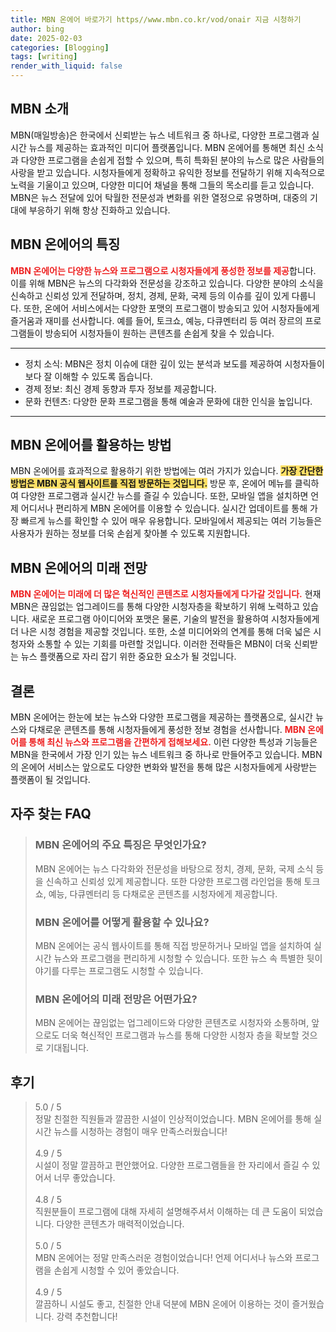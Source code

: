 ```yaml
---
title: MBN 온에어 바로가기 https//www.mbn.co.kr/vod/onair 지금 시청하기
author: bing
date: 2025-02-03
categories: [Blogging]
tags: [writing]
render_with_liquid: false
---
```



<h2 id='MBN_소개'>MBN 소개</h2>

<p>MBN(매일방송)은 한국에서 신뢰받는 뉴스 네트워크 중 하나로, 다양한 프로그램과 실시간 뉴스를 제공하는 효과적인 미디어 플랫폼입니다. MBN 온에어를 통해면 최신 소식과 다양한 프로그램을 손쉽게 접할 수 있으며, 특히 특화된 분야의 뉴스로 많은 사람들의 사랑을 받고 있습니다. 시청자들에게 정확하고 유익한 정보를 전달하기 위해 지속적으로 노력을 기울이고 있으며, 다양한 미디어 채널을 통해 그들의 목소리를 듣고 있습니다. MBN은 뉴스 전달에 있어 탁월한 전문성과 변화를 위한 열정으로 유명하며, 대중의 기대에 부응하기 위해 항상 진화하고 있습니다.</p>

<h2 id='MBN_온에어_특징'>MBN 온에어의 특징</h2>

<p><b><span style="color: #ee2323;">MBN 온에어는 다양한 뉴스와 프로그램으로 시청자들에게 풍성한 정보를 제공</span></b>합니다. 이를 위해 MBN은 뉴스의 다각화와 전문성을 강조하고 있습니다. 다양한 분야의 소식을 신속하고 신뢰성 있게 전달하며, 정치, 경제, 문화, 국제 등의 이슈를 깊이 있게 다룹니다. 또한, 온에어 서비스에서는 다양한 포맷의 프로그램이 방송되고 있어 시청자들에게 즐거움과 재미를 선사합니다. 예를 들어, 토크쇼, 예능, 다큐멘터리 등 여러 장르의 프로그램들이 방송되어 시청자들이 원하는 콘텐츠를 손쉽게 찾을 수 있습니다.</p>

<hr />

<ul>
    <li>정치 소식: MBN은 정치 이슈에 대한 깊이 있는 분석과 보도를 제공하여 시청자들이 보다 잘 이해할 수 있도록 돕습니다.</li>
    <li>경제 정보: 최신 경제 동향과 투자 정보를 제공합니다.</li>
    <li>문화 컨텐츠: 다양한 문화 프로그램을 통해 예술과 문화에 대한 인식을 높입니다.</li>
</ul>

<hr />

<h2 id='MBN_온에어_활용법'>MBN 온에어를 활용하는 방법</h2>

<p>MBN 온에어를 효과적으로 활용하기 위한 방법에는 여러 가지가 있습니다. <b><span style="background-color: #ffe066;">가장 간단한 방법은 MBN 공식 웹사이트를 직접 방문하는 것입니다.</span></b> 방문 후, 온에어 메뉴를 클릭하여 다양한 프로그램과 실시간 뉴스를 즐길 수 있습니다. 또한, 모바일 앱을 설치하면 언제 어디서나 편리하게 MBN 온에어를 이용할 수 있습니다. 실시간 업데이트를 통해 가장 빠르게 뉴스를 확인할 수 있어 매우 유용합니다. 모바일에서 제공되는 여러 기능들은 사용자가 원하는 정보를 더욱 손쉽게 찾아볼 수 있도록 지원합니다.</p>

<h2 id='MBN_온에어의_미래_전망'>MBN 온에어의 미래 전망</h2>

<p><b><span style="color: #ee2323;">MBN 온에어는 미래에 더 많은 혁신적인 콘텐츠로 시청자들에게 다가갈 것입니다.</span></b> 현재 MBN은 끊임없는 업그레이드를 통해 다양한 시청자층을 확보하기 위해 노력하고 있습니다. 새로운 프로그램 아이디어와 포맷은 물론, 기술의 발전을 활용하여 시청자들에게 더 나은 시청 경험을 제공할 것입니다. 또한, 소셜 미디어와의 연계를 통해 더욱 넓은 시청자와 소통할 수 있는 기회를 마련할 것입니다. 이러한 전략들은 MBN이 더욱 신뢰받는 뉴스 플랫폼으로 자리 잡기 위한 중요한 요소가 될 것입니다.</p>

<h2 id='MBN_결론'>결론</h2>

<p>MBN 온에어는 한눈에 보는 뉴스와 다양한 프로그램을 제공하는 플랫폼으로, 실시간 뉴스와 다채로운 콘텐츠를 통해 시청자들에게 풍성한 정보 경험을 선사합니다. <b><span style="color: #ee2323;">MBN 온에어를 통해 최신 뉴스와 프로그램을 간편하게 접해보세요.</span></b> 이런 다양한 특성과 기능들은 MBN을 한국에서 가장 인기 있는 뉴스 네트워크 중 하나로 만들어주고 있습니다. MBN의 온에어 서비스는 앞으로도 다양한 변화와 발전을 통해 많은 시청자들에게 사랑받는 플랫폼이 될 것입니다.</p>


<h2 id='자주_찾는_FAQ'>자주 찾는 FAQ</h2>
<div itemscope="" itemtype="https://schema.org/FAQPage"> 
<blockquote> 
<div itemscope="" itemprop="mainEntity" itemtype="https://schema.org/Question"> 
<h3 itemprop="name">MBN 온에어의 주요 특징은 무엇인가요?</h3> 
<div itemscope="" itemprop="acceptedAnswer" itemtype="https://schema.org/Answer"> 
<span itemprop="text"> 
<p>MBN 온에어는 뉴스 다각화와 전문성을 바탕으로 정치, 경제, 문화, 국제 소식 등을 신속하고 신뢰성 있게 제공합니다. 또한 다양한 프로그램 라인업을 통해 토크쇼, 예능, 다큐멘터리 등 다채로운 콘텐츠를 시청자에게 제공합니다.</p> 
</span> 
</div> 
</div> 

<div itemscope="" itemprop="mainEntity" itemtype="https://schema.org/Question"> 
<h3 itemprop="name">MBN 온에어를 어떻게 활용할 수 있나요?</h3> 
<div itemscope="" itemprop="acceptedAnswer" itemtype="https://schema.org/Answer"> 
<span itemprop="text"> 
<p>MBN 온에어는 공식 웹사이트를 통해 직접 방문하거나 모바일 앱을 설치하여 실시간 뉴스와 프로그램을 편리하게 시청할 수 있습니다. 또한 뉴스 속 특별한 뒷이야기를 다루는 프로그램도 시청할 수 있습니다.</p> 
</span> 
</div> 
</div> 

<div itemscope="" itemprop="mainEntity" itemtype="https://schema.org/Question"> 
<h3 itemprop="name">MBN 온에어의 미래 전망은 어떤가요?</h3> 
<div itemscope="" itemprop="acceptedAnswer" itemtype="https://schema.org/Answer"> 
<span itemprop="text"> 
<p>MBN 온에어는 끊임없는 업그레이드와 다양한 콘텐츠로 시청자와 소통하며, 앞으로도 더욱 혁신적인 프로그램과 뉴스를 통해 다양한 시청자 층을 확보할 것으로 기대됩니다.</p> 
</span> 
</div> 
</div> 

</blockquote> 
</div>
<h2 id='후기'>후기</h2>
<div itemscope itemtype="https://schema.org/Product">
  <blockquote>
  <div itemprop="review" itemscope itemtype="https://schema.org/Review">
      <div itemprop="reviewRating" itemscope itemtype="https://schema.org/Rating"> <span itemprop="ratingValue">5.0</span> / <span itemprop="bestRating">5</span> </div>
      <span itemprop="reviewBody">정말 친절한 직원들과 깔끔한 시설이 인상적이었습니다. MBN 온에어를 통해 실시간 뉴스를 시청하는 경험이 매우 만족스러웠습니다!</span>
  </div>
  <br>
  <div itemprop="review" itemscope itemtype="https://schema.org/Review">
      <div itemprop="reviewRating" itemscope itemtype="https://schema.org/Rating"> <span itemprop="ratingValue">4.9</span> / <span itemprop="bestRating">5</span> </div>
      <span itemprop="reviewBody">시설이 정말 깔끔하고 편안했어요. 다양한 프로그램들을 한 자리에서 즐길 수 있어서 너무 좋았습니다.</span>
  </div>
  <br>
  <div itemprop="review" itemscope itemtype="https://schema.org/Review">
      <div itemprop="reviewRating" itemscope itemtype="https://schema.org/Rating"> <span itemprop="ratingValue">4.8</span> / <span itemprop="bestRating">5</span> </div>
      <span itemprop="reviewBody">직원분들이 프로그램에 대해 자세히 설명해주셔서 이해하는 데 큰 도움이 되었습니다. 다양한 콘텐츠가 매력적이었습니다.</span>
  </div>
  <br>
  <div itemprop="review" itemscope itemtype="https://schema.org/Review">
      <div itemprop="reviewRating" itemscope itemtype="https://schema.org/Rating"> <span itemprop="ratingValue">5.0</span> / <span itemprop="bestRating">5</span> </div>
      <span itemprop="reviewBody">MBN 온에어는 정말 만족스러운 경험이었습니다! 언제 어디서나 뉴스와 프로그램을 손쉽게 시청할 수 있어 좋았습니다.</span>
  </div>
  <br>
  <div itemprop="review" itemscope itemtype="https://schema.org/Review">
      <div itemprop="reviewRating" itemscope itemtype="https://schema.org/Rating"> <span itemprop="ratingValue">4.9</span> / <span itemprop="bestRating">5</span> </div>
      <span itemprop="reviewBody">깔끔하니 시설도 좋고, 친절한 안내 덕분에 MBN 온에어 이용하는 것이 즐거웠습니다. 강력 추천합니다!</span>
  </div>
  </blockquote>
</div>
